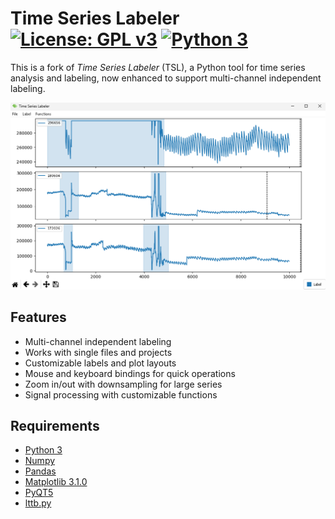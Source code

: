 # Time Series Labeler &emsp;&emsp;&emsp; [![License: GPL v3](https://img.shields.io/badge/License-GPL%20v3-349bff.svg)](https://www.gnu.org/licenses/gpl-3.0)  [![Python 3](https://img.shields.io/badge/Python-100%25-brightgreen.svg)](https://www.python.org/)

This is a fork of *Time Series Labeler* (TSL), a Python tool for time series analysis and labeling, now enhanced to support multi-channel independent labeling.

![alt text](image-1.png)

## Features
- Multi-channel independent labeling
- Works with single files and projects
- Customizable labels and plot layouts
- Mouse and keyboard bindings for quick operations
- Zoom in/out with downsampling for large series
- Signal processing with customizable functions

## Requirements
- [Python 3](https://www.python.org/)
- [Numpy](https://www.numpy.org/)
- [Pandas](https://pandas.pydata.org/)
- [Matplotlib 3.1.0](https://matplotlib.org/)
- [PyQT5](https://pypi.org/project/PyQt5/)
- [lttb.py](https://github.com/javiljoen/lttb.py)
